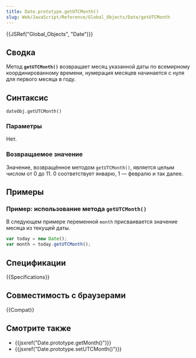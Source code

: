 ```yaml
---
title: Date.prototype.getUTCMonth()
slug: Web/JavaScript/Reference/Global_Objects/Date/getUTCMonth
---
```


{{JSRef("Global_Objects", "Date")}}

## Сводка

Метод **`getUTCMonth()`** возвращает месяц указанной даты по всемирному координированному времени, нумерация месяцев начинается с нуля для первого месяца в году.

## Синтаксис

```
dateObj.getUTCMonth()
```

### Параметры

Нет.

### Возвращаемое значение

Значение, возвращённое методом `getUTCMonth()`, является целым числом от 0 до 11. 0 соответствует январю, 1 — февралю и так далее.

## Примеры

### Пример: использование метода `getUTCMonth()`

В следующем примере переменной `month` присваивается значение месяца из текущей даты.

```js
var today = new Date();
var month = today.getUTCMonth();
```

## Спецификации

{{Specifications}}

## Совместимость с браузерами

{{Compat}}

## Смотрите также

- {{jsxref("Date.prototype.getMonth()")}}
- {{jsxref("Date.prototype.setUTCMonth()")}}
